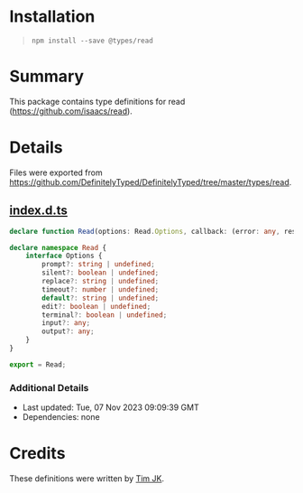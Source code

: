 # Installation
> `npm install --save @types/read`

# Summary
This package contains type definitions for read (https://github.com/isaacs/read).

# Details
Files were exported from https://github.com/DefinitelyTyped/DefinitelyTyped/tree/master/types/read.
## [index.d.ts](https://github.com/DefinitelyTyped/DefinitelyTyped/tree/master/types/read/index.d.ts)
````ts
declare function Read(options: Read.Options, callback: (error: any, result: string, isDefault: boolean) => any): void;

declare namespace Read {
    interface Options {
        prompt?: string | undefined;
        silent?: boolean | undefined;
        replace?: string | undefined;
        timeout?: number | undefined;
        default?: string | undefined;
        edit?: boolean | undefined;
        terminal?: boolean | undefined;
        input?: any;
        output?: any;
    }
}

export = Read;

````

### Additional Details
 * Last updated: Tue, 07 Nov 2023 09:09:39 GMT
 * Dependencies: none

# Credits
These definitions were written by [Tim JK](https://github.com/timjk).
